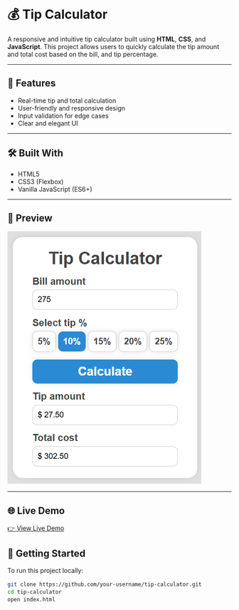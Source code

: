 # 💰 Tip Calculator

A responsive and intuitive tip calculator built using **HTML**, **CSS**, and **JavaScript**. This project allows users to quickly calculate the tip amount and total cost based on the bill, and tip percentage.

---

## 🚀 Features

- Real-time tip and total calculation
- User-friendly and responsive design
- Input validation for edge cases
- Clear and elegant UI

---

## 🛠️ Built With

- HTML5
- CSS3 (Flexbox)
- Vanilla JavaScript (ES6+)

---

## 📸 Preview

![Tip Calculator Screenshot](./screenshot.png)

---

## 🌐 Live Demo

[👉 View Live Demo](https://lu-alvz-dev.github.io/tip-calculator/) 

## 📂 Getting Started

To run this project locally:

```bash
git clone https://github.com/your-username/tip-calculator.git
cd tip-calculator
open index.html


